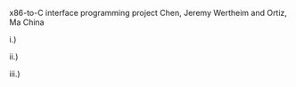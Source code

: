 x86-to-C interface programming project
Chen, Jeremy Wertheim and Ortiz, Ma China

 i.) 

 ii.) 

 iii.) 
